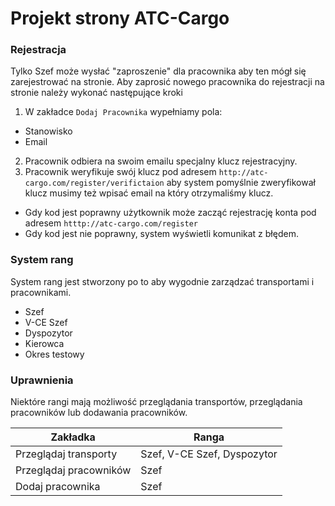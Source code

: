 Projekt strony ATC-Cargo
=======

### Rejestracja
Tylko Szef może wysłać "zaproszenie" dla pracownika aby ten mógł się zarejestrować na stronie. Aby zaprosić nowego pracownika do rejestracji na stronie należy wykonać następujące kroki

1. W zakładce `Dodaj Pracownika` wypełniamy pola:
  * Stanowisko
  * Email
2. Pracownik odbiera na swoim emailu specjalny klucz rejestracyjny.
3. Pracownik weryfikuje swój klucz pod adresem `http://atc-cargo.com/register/verifictaion` aby system pomyślnie zweryfikował klucz musimy też wpisać email na który otrzymaliśmy klucz.
  * Gdy kod jest poprawny użytkownik może zacząć rejestrację konta pod adresem `htttp://atc-cargo.com/register`
  * Gdy kod jest nie poprawny, system wyświetli komunikat z błędem.

### System rang
System rang jest stworzony po to aby wygodnie zarządzać transportami i pracownikami.
* Szef
* V-CE Szef
* Dyspozytor
* Kierowca
* Okres testowy

### Uprawnienia
Niektóre rangi mają możliwość przeglądania transportów, przeglądania pracowników lub dodawania pracowników.

| Zakładka                | Ranga                         |
| ----------------------- | ----------------------------- |
| Przeglądaj transporty   | Szef, V-CE Szef, Dyspozytor   |
| Przeglądaj pracowników  | Szef                          |
| Dodaj pracownika        | Szef                          |